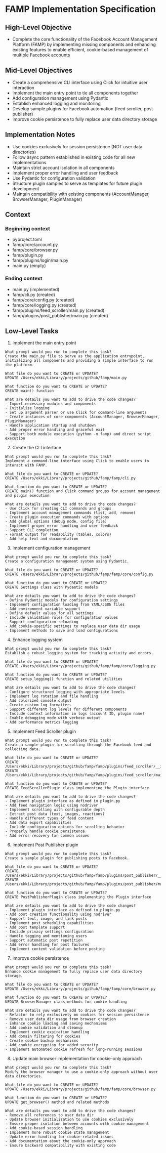 # FAMP Implementation Specification

## High-Level Objective

- Complete the core functionality of the Facebook Account Management Platform (FAMP) by implementing missing components and enhancing existing features to enable efficient, cookie-based management of multiple Facebook accounts

## Mid-Level Objectives

- Create a comprehensive CLI interface using Click for intuitive user interaction
- Implement the main entry point to tie all components together
- Add configuration management using Pydantic
- Establish enhanced logging and monitoring
- Develop sample plugins for Facebook automation (feed scroller, post publisher)
- Improve cookie persistence to fully replace user data directory storage

## Implementation Notes

- Use cookies exclusively for session persistence (NOT user data directories)
- Follow async pattern established in existing code for all new implementations
- Maintain strict account isolation in all components
- Implement proper error handling and user feedback
- Use Pydantic for configuration validation
- Structure plugin samples to serve as templates for future plugin development
- Maintain compatibility with existing components (AccountManager, BrowserManager, PluginManager)

## Context
### Beginning context
- pyproject.toml
- famp/core/account.py
- famp/core/browser.py
- famp/plugin.py
- famp/plugins/login/main.py
- main.py (empty)

### Ending context
- main.py (implemented)
- famp/cli.py (created)
- famp/core/config.py (created)
- famp/core/logging.py (created)
- famp/plugins/feed_scroller/main.py (created)
- famp/plugins/post_publisher/main.py (created)

## Low-Level Tasks

1. Implement the main entry point

```
What prompt would you run to complete this task?
Create the main.py file to serve as the application entrypoint, initializing all components and providing a simple interface to run the platform.

What file do you want to CREATE or UPDATE?
UPDATE /Users/ekki/Library/projects/github/famp/main.py

What function do you want to CREATE or UPDATE?
CREATE main() function

What are details you want to add to drive the code changes?
- Import necessary modules and components
- Initialize logging
- Set up argument parser or use Click for command-line arguments
- Create instances of core components (AccountManager, BrowserManager, PluginManager)
- Handle application startup and shutdown
- Add proper error handling and graceful exit
- Support both module execution (python -m famp) and direct script execution
```

2. Create the CLI interface

```
What prompt would you run to complete this task?
Implement a command-line interface using Click to enable users to interact with FAMP.

What file do you want to CREATE or UPDATE?
CREATE /Users/ekki/Library/projects/github/famp/famp/cli.py

What function do you want to CREATE or UPDATE?
CREATE main() function and Click command groups for account management and plugin execution

What are details you want to add to drive the code changes?
- Use Click for creating CLI commands and groups
- Implement account management commands (list, add, remove)
- Create plugin execution commands with options
- Add global options (debug mode, config file)
- Implement proper error handling and user feedback
- Support CLI completion
- Format output for readability (tables, colors)
- Add help text and documentation
```

3. Implement configuration management

```
What prompt would you run to complete this task?
Create a configuration management system using Pydantic.

What file do you want to CREATE or UPDATE?
CREATE /Users/ekki/Library/projects/github/famp/famp/core/config.py

What function do you want to CREATE or UPDATE?
CREATE Settings class with Pydantic models

What are details you want to add to drive the code changes?
- Define Pydantic models for configuration settings
- Implement configuration loading from YAML/JSON files
- Add environment variable support
- Define default values for all settings
- Include validation rules for configuration values
- Support configuration reloading
- Add cookie-specific settings to replace user data dir usage
- Implement methods to save and load configurations
```

4. Enhance logging system

```
What prompt would you run to complete this task?
Establish a robust logging system for tracking activity and errors.

What file do you want to CREATE or UPDATE?
CREATE /Users/ekki/Library/projects/github/famp/famp/core/logging.py

What function do you want to CREATE or UPDATE?
CREATE setup_logging() function and related utilities

What are details you want to add to drive the code changes?
- Configure structured logging with appropriate levels
- Implement log rotation and file handling
- Add colorized console output
- Create custom log formatters
- Support different log levels for different components
- Include context information in logs (account ID, plugin name)
- Enable debugging mode with verbose output
- Add performance metrics logging
```

5. Implement Feed Scroller plugin

```
What prompt would you run to complete this task?
Create a sample plugin for scrolling through the Facebook feed and collecting data.

What file do you want to CREATE or UPDATE?
CREATE /Users/ekki/Library/projects/github/famp/famp/plugins/feed_scroller/__init__.py
CREATE /Users/ekki/Library/projects/github/famp/famp/plugins/feed_scroller/main.py

What function do you want to CREATE or UPDATE?
CREATE FeedScrollerPlugin class implementing the Plugin interface

What are details you want to add to drive the code changes?
- Implement plugin interface as defined in plugin.py
- Add feed navigation logic using nodriver
- Implement scrolling with configurable depth
- Extract post data (text, images, reactions)
- Handle different types of feed content
- Add data export capabilities
- Include configuration options for scrolling behavior
- Properly handle cookie persistence
- Add error recovery for common issues
```

6. Implement Post Publisher plugin

```
What prompt would you run to complete this task?
Create a sample plugin for publishing posts to Facebook.

What file do you want to CREATE or UPDATE?
CREATE /Users/ekki/Library/projects/github/famp/famp/plugins/post_publisher/__init__.py
CREATE /Users/ekki/Library/projects/github/famp/famp/plugins/post_publisher/main.py

What function do you want to CREATE or UPDATE?
CREATE PostPublisherPlugin class implementing the Plugin interface

What are details you want to add to drive the code changes?
- Implement plugin interface as defined in plugin.py
- Add post creation functionality using nodriver
- Support text, image, and link posts
- Implement post scheduling capabilities
- Add post template support
- Include privacy settings configuration
- Handle tagging and mentioning users
- Support automatic post repetition
- Add error handling for post failures
- Implement content validation before posting
```

7. Improve cookie persistence

```
What prompt would you run to complete this task?
Enhance cookie management to fully replace user data directory storage.

What file do you want to CREATE or UPDATE?
UPDATE /Users/ekki/Library/projects/github/famp/famp/core/browser.py

What function do you want to CREATE or UPDATE?
UPDATE BrowserManager class methods for cookie handling

What are details you want to add to drive the code changes?
- Refactor to rely exclusively on cookies for session persistence
- Remove user_data_dir usage from browser creation
- Enhance cookie loading and saving mechanisms
- Add cookie validation and cleanup
- Implement cookie expiration handling
- Add domain filtering for cookies
- Create cookie backup mechanisms
- Add cookie encryption for added security
- Implement automated cookie refresh for long-running sessions
```

8. Update main browser implementation for cookie-only approach

```
What prompt would you run to complete this task?
Modify the browser manager to use a cookie-only approach without user data directories.

What file do you want to CREATE or UPDATE?
UPDATE /Users/ekki/Library/projects/github/famp/famp/core/browser.py

What function do you want to CREATE or UPDATE?
UPDATE get_browser() method and related methods

What are details you want to add to drive the code changes?
- Remove all references to user_data_dir
- Update browser initialization to use cookies exclusively
- Ensure proper isolation between accounts with cookie management
- Add cookie-based session handling
- Implement more robust cookie state management
- Update error handling for cookie-related issues
- Add documentation about the cookie-only approach
- Ensure backward compatibility with existing code
```
